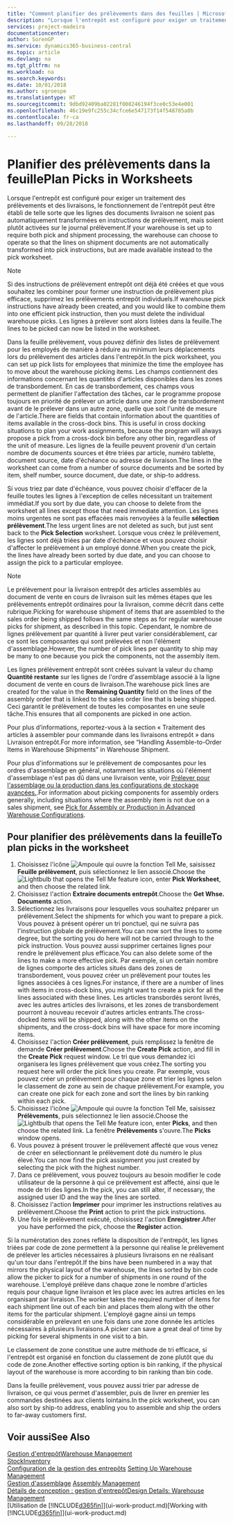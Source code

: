 ```yaml
---
title: "Comment planifier des prélèvements dans des feuilles | Microsoft Docs"
description: "Lorsque l'entrepôt est configuré pour exiger un traitement des prélèvements et des livraisons, le fonctionnement de l'entrepôt peut être établi de telle sorte que les lignes des documents livraison ne soient pas automatiquement transformées en instructions de prélèvement, mais soient plutôt activées sur le journal prélèvement."
services: project-madeira
documentationcenter: 
author: SorenGP
ms.service: dynamics365-business-central
ms.topic: article
ms.devlang: na
ms.tgt_pltfrm: na
ms.workload: na
ms.search.keywords: 
ms.date: 10/01/2018
ms.author: sgroespe
ms.translationtype: HT
ms.sourcegitcommit: 9dbd92409ba02281f008246194f3ce0c53e4e001
ms.openlocfilehash: 46c19e9fc255c34cfce6e547173f14f548785a0b
ms.contentlocale: fr-ca
ms.lasthandoff: 09/28/2018

---
```

# <a name="plan-picks-in-worksheets"></a><span data-ttu-id="485c1-103">Planifier des prélèvements dans la feuille</span><span class="sxs-lookup"><span data-stu-id="485c1-103">Plan Picks in Worksheets</span></span>
<span data-ttu-id="485c1-104">Lorsque l'entrepôt est configuré pour exiger un traitement des prélèvements et des livraisons, le fonctionnement de l'entrepôt peut être établi de telle sorte que les lignes des documents livraison ne soient pas automatiquement transformées en instructions de prélèvement, mais soient plutôt activées sur le journal prélèvement.</span><span class="sxs-lookup"><span data-stu-id="485c1-104">If your warehouse is set up to require both pick and shipment processing, the warehouse can choose to operate so that the lines on shipment documents are not automatically transformed into pick instructions, but are made available instead to the pick worksheet.</span></span>  

> [!NOTE]  
>  <span data-ttu-id="485c1-105">Si des instructions de prélèvement entrepôt ont déjà été créées et que vous souhaitez les combiner pour former une instruction de prélèvement plus efficace, supprimez les prélèvements entrepôt individuels.</span><span class="sxs-lookup"><span data-stu-id="485c1-105">If warehouse pick instructions have already been created, and you would like to combine them into one efficient pick instruction, then you must delete the individual warehouse picks.</span></span> <span data-ttu-id="485c1-106">Les lignes à prélever sont alors listées dans la feuille.</span><span class="sxs-lookup"><span data-stu-id="485c1-106">The lines to be picked can now be listed in the worksheet.</span></span>  

<span data-ttu-id="485c1-107">Dans la feuille prélèvement, vous pouvez définir des listes de prélèvement pour les employés de manière à réduire au minimum leurs déplacements lors du prélèvement des articles dans l'entrepôt.</span><span class="sxs-lookup"><span data-stu-id="485c1-107">In the pick worksheet, you can set up pick lists for employees that minimize the time the employee has to move about the warehouse picking items.</span></span> <span data-ttu-id="485c1-108">Les champs contiennent des informations concernant les quantités d'articles disponibles dans les zones de transbordement. En cas de transbordement, ces champs vous permettent de planifier l'affectation des tâches, car le programme propose toujours en priorité de prélever un article dans une zone de transbordement avant de le prélever dans un autre zone, quelle que soit l'unité de mesure de l'article.</span><span class="sxs-lookup"><span data-stu-id="485c1-108">There are fields that contain information about the quantities of items available in the cross-dock bins. This is useful in cross docking situations to plan your work assignments, because the program will always propose a pick from a cross-dock bin before any other bin, regardless of the unit of measure.</span></span> <span data-ttu-id="485c1-109">Les lignes de la feuille peuvent provenir d'un certain nombre de documents sources et être triées par article, numéro tablette, document source, date d'échéance ou adresse de livraison.</span><span class="sxs-lookup"><span data-stu-id="485c1-109">The lines in the worksheet can come from a number of source documents and be sorted by item, shelf number, source document, due date, or ship-to address.</span></span>  

<span data-ttu-id="485c1-110">Si vous triez par date d'échéance, vous pouvez choisir d'effacer de la feuille toutes les lignes à l'exception de celles nécessitant un traitement immédiat.</span><span class="sxs-lookup"><span data-stu-id="485c1-110">If you sort by due date, you can choose to delete from the worksheet all lines except those that need immediate attention.</span></span> <span data-ttu-id="485c1-111">Les lignes moins urgentes ne sont pas effacées mais renvoyées à la feuille **sélection prélèvement**.</span><span class="sxs-lookup"><span data-stu-id="485c1-111">The less urgent lines are not deleted as such, but just sent back to the **Pick Selection** worksheet.</span></span> <span data-ttu-id="485c1-112">Lorsque vous créez le prélèvement, les lignes sont déjà triées par date d'échéance et vous pouvez choisir d'affecter le prélèvement à un employé donné.</span><span class="sxs-lookup"><span data-stu-id="485c1-112">When you create the pick, the lines have already been sorted by due date, and you can choose to assign the pick to a particular employee.</span></span>  

> [!NOTE]  
>  <span data-ttu-id="485c1-113">Le prélèvement pour la livraison entrepôt des articles assemblés au document de vente en cours de livraison suit les mêmes étapes que les prélèvements entrepôt ordinaires pour la livraison, comme décrit dans cette rubrique.</span><span class="sxs-lookup"><span data-stu-id="485c1-113">Picking for warehouse shipment of items that are assembled to the sales order being shipped follows the same steps as for regular warehouse picks for shipment, as described in this topic.</span></span> <span data-ttu-id="485c1-114">Cependant, le nombre de lignes prélèvement par quantité à livrer peut varier considérablement, car ce sont les composantes qui sont prélevées et non l'élément d'assemblage.</span><span class="sxs-lookup"><span data-stu-id="485c1-114">However, the number of pick lines per quantity to ship may be many to one because you pick the components, not the assembly item.</span></span>  
>   
>  <span data-ttu-id="485c1-115">Les lignes prélèvement entrepôt sont créées suivant la valeur du champ **Quantité restante** sur les lignes de l'ordre d'assemblage associé à la ligne document de vente en cours de livraison.</span><span class="sxs-lookup"><span data-stu-id="485c1-115">The warehouse pick lines are created for the value in the **Remaining Quantity** field on the lines of the assembly order that is linked to the sales order line that is being shipped.</span></span> <span data-ttu-id="485c1-116">Ceci garantit le prélèvement de toutes les composantes en une seule tâche.</span><span class="sxs-lookup"><span data-stu-id="485c1-116">This ensures that all components are picked in one action.</span></span>  
>   
>  <span data-ttu-id="485c1-117">Pour plus d’informations, reportez-vous à la section « Traitement des articles à assembler pour commande dans les livraisons entrepôt » dans Livraison entrepôt.</span><span class="sxs-lookup"><span data-stu-id="485c1-117">For more information, see “Handling Assemble-to-Order Items in Warehouse Shipments” in Warehouse Shipment.</span></span>  
>   
>  <span data-ttu-id="485c1-118">Pour plus d'informations sur le prélèvement de composantes pour les ordres d'assemblage en général, notamment les situations où l'élément d'assemblage n'est pas dû dans une livraison vente, voir [Prélever pour l'assemblage ou la production dans les configurations de stockage avancées.](warehouse-how-to-pick-for-internal-operations-in-advanced-warehousing.md).</span><span class="sxs-lookup"><span data-stu-id="485c1-118">For information about picking components for assembly orders generally, including situations where the assembly item is not due on a sales shipment, see [Pick for Assembly or Production in Advanced Warehouse Configurations](warehouse-how-to-pick-for-internal-operations-in-advanced-warehousing.md).</span></span>  

## <a name="to-plan-picks-in-the-worksheet"></a><span data-ttu-id="485c1-119">Pour planifier des prélèvements dans la feuille</span><span class="sxs-lookup"><span data-stu-id="485c1-119">To plan picks in the worksheet</span></span>  
1.  <span data-ttu-id="485c1-120">Choisissez l'icône ![Ampoule qui ouvre la fonction Tell Me](media/ui-search/search_small.png "Dites-moi ce que vous voulez faire"), saisissez **Feuille prélèvement**, puis sélectionnez le lien associé.</span><span class="sxs-lookup"><span data-stu-id="485c1-120">Choose the ![Lightbulb that opens the Tell Me feature](media/ui-search/search_small.png "Tell me what you want to do") icon, enter **Pick Worksheet**, and then choose the related link.</span></span>  
2.  <span data-ttu-id="485c1-121">Choisissez l'action **Extraire documents entrepôt**.</span><span class="sxs-lookup"><span data-stu-id="485c1-121">Choose the **Get Whse. Documents** action.</span></span>  
3.  <span data-ttu-id="485c1-122">Sélectionnez les livraisons pour lesquelles vous souhaitez préparer un prélèvement.</span><span class="sxs-lookup"><span data-stu-id="485c1-122">Select the shipments for which you want to prepare a pick.</span></span> <span data-ttu-id="485c1-123">Vous pouvez à présent opérer un tri ponctuel, qui ne suivra pas l'instruction globale de prélèvement.</span><span class="sxs-lookup"><span data-stu-id="485c1-123">You can now sort the lines to some degree, but the sorting you do here will not be carried through to the pick instruction.</span></span> <span data-ttu-id="485c1-124">Vous pouvez aussi supprimer certaines lignes pour rendre le prélèvement plus efficace.</span><span class="sxs-lookup"><span data-stu-id="485c1-124">You can also delete some of the lines to make a more effective pick.</span></span> <span data-ttu-id="485c1-125">Par exemple, si un certain nombre de lignes comporte des articles situés dans des zones de transbordement, vous pouvez créer un prélèvement pour toutes les lignes associées à ces lignes.</span><span class="sxs-lookup"><span data-stu-id="485c1-125">For instance, if there are a number of lines with items in cross-dock bins, you might want to create a pick for all the lines associated with these lines.</span></span> <span data-ttu-id="485c1-126">Les articles transbordés seront livrés, avec les autres articles des livraisons, et les zones de transbordement pourront à nouveau recevoir d'autres articles entrants.</span><span class="sxs-lookup"><span data-stu-id="485c1-126">The cross-docked items will be shipped, along with the other items on the shipments, and the cross-dock bins will have space for more incoming items.</span></span>  
4.  <span data-ttu-id="485c1-127">Choisissez l'action **Créer prélèvement**, puis remplissez la fenêtre de demande **Créer prélèvement**.</span><span class="sxs-lookup"><span data-stu-id="485c1-127">Choose the **Create Pick** action, and fill in the **Create Pick** request window.</span></span> <span data-ttu-id="485c1-128">Le tri que vous demandez ici organisera les lignes prélèvement que vous créez.</span><span class="sxs-lookup"><span data-stu-id="485c1-128">The sorting you request here will order the pick lines you create.</span></span> <span data-ttu-id="485c1-129">Par exemple, vous pouvez créer un prélèvement pour chaque zone et trier les lignes selon le classement de zone au sein de chaque prélèvement.</span><span class="sxs-lookup"><span data-stu-id="485c1-129">For example, you can create one pick for each zone and sort the lines by bin ranking within each pick.</span></span>  
5.  <span data-ttu-id="485c1-130">Choisissez l'icône ![Ampoule qui ouvre la fonction Tell Me](media/ui-search/search_small.png "Dites-moi ce que vous voulez faire"), saisissez **Prélèvements**, puis sélectionnez le lien associé.</span><span class="sxs-lookup"><span data-stu-id="485c1-130">Choose the ![Lightbulb that opens the Tell Me feature](media/ui-search/search_small.png "Tell me what you want to do") icon, enter **Picks**, and then choose the related link.</span></span> <span data-ttu-id="485c1-131">La fenêtre **Prélèvements** s'ouvre.</span><span class="sxs-lookup"><span data-stu-id="485c1-131">The **Picks** window opens.</span></span>  
6.  <span data-ttu-id="485c1-132">Vous pouvez à présent trouver le prélèvement affecté que vous venez de créer en sélectionnant le prélèvement doté du numéro le plus élevé.</span><span class="sxs-lookup"><span data-stu-id="485c1-132">You can now find the pick assignment you just created by selecting the pick with the highest number.</span></span>  
7.  <span data-ttu-id="485c1-133">Dans ce prélèvement, vous pouvez toujours au besoin modifier le code utilisateur de la personne à qui ce prélèvement est affecté, ainsi que le mode de tri des lignes.</span><span class="sxs-lookup"><span data-stu-id="485c1-133">In the pick, you can still alter, if necessary, the assigned user ID and the way the lines are sorted.</span></span>  
8.  <span data-ttu-id="485c1-134">Choisissez l'action **Imprimer** pour imprimer les instructions relatives au prélèvement.</span><span class="sxs-lookup"><span data-stu-id="485c1-134">Choose the **Print** action to print the pick instructions.</span></span>  
9. <span data-ttu-id="485c1-135">Une fois le prélèvement exécuté, choisissez l'action **Enregistrer**.</span><span class="sxs-lookup"><span data-stu-id="485c1-135">After you have performed the pick, choose the **Register** action.</span></span>  

<span data-ttu-id="485c1-136">Si la numérotation des zones reflète la disposition de l'entrepôt, les lignes triées par code de zone permettent à la personne qui réalise le prélèvement de prélever les articles nécessaires à plusieurs livraisons en ne réalisant qu'un tour dans l'entrepôt.</span><span class="sxs-lookup"><span data-stu-id="485c1-136">If the bins have been numbered in a way that mirrors the physical layout of the warehouse, the lines sorted by bin code allow the picker to pick for a number of shipments in one round of the warehouse.</span></span> <span data-ttu-id="485c1-137">L'employé prélève dans chaque zone le nombre d'articles requis pour chaque ligne livraison et les place avec les autres articles en les organisant par livraison.</span><span class="sxs-lookup"><span data-stu-id="485c1-137">The worker takes the required number of items for each shipment line out of each bin and places them along with the other items for the particular shipment.</span></span> <span data-ttu-id="485c1-138">L'employé gagne ainsi un temps considérable en prélevant en une fois dans une zone donnée les articles nécessaires à plusieurs livraisons.</span><span class="sxs-lookup"><span data-stu-id="485c1-138">A picker can save a great deal of time by picking for several shipments in one visit to a bin.</span></span>  

<span data-ttu-id="485c1-139">Le classement de zone constitue une autre méthode de tri efficace, si l'entrepôt est organisé en fonction du classement de zone plutôt que du code de zone.</span><span class="sxs-lookup"><span data-stu-id="485c1-139">Another effective sorting option is bin ranking, if the physical layout of the warehouse is more according to bin ranking than bin code.</span></span>  

<span data-ttu-id="485c1-140">Dans la feuille prélèvement, vous pouvez aussi trier par adresse de livraison, ce qui vous permet d'assembler, puis de livrer en premier les commandes destinées aux clients lointains.</span><span class="sxs-lookup"><span data-stu-id="485c1-140">In the pick worksheet, you can also sort by ship-to address, enabling you to assemble and ship the orders to far-away customers first.</span></span>  

## <a name="see-also"></a><span data-ttu-id="485c1-141">Voir aussi</span><span class="sxs-lookup"><span data-stu-id="485c1-141">See Also</span></span>
[<span data-ttu-id="485c1-142">Gestion d'entrepôt</span><span class="sxs-lookup"><span data-stu-id="485c1-142">Warehouse Management</span></span>](warehouse-manage-warehouse.md)  
[<span data-ttu-id="485c1-143">Stock</span><span class="sxs-lookup"><span data-stu-id="485c1-143">Inventory</span></span>](inventory-manage-inventory.md)  
<span data-ttu-id="485c1-144">[Configuration de la gestion des entrepôts](warehouse-setup-warehouse.md)   </span><span class="sxs-lookup"><span data-stu-id="485c1-144">[Setting Up Warehouse Management](warehouse-setup-warehouse.md)   </span></span>  
<span data-ttu-id="485c1-145">[Gestion d'assemblage](assembly-assemble-items.md)  </span><span class="sxs-lookup"><span data-stu-id="485c1-145">[Assembly Management](assembly-assemble-items.md)  </span></span>  
[<span data-ttu-id="485c1-146">Détails de conception : gestion d'entrepôt</span><span class="sxs-lookup"><span data-stu-id="485c1-146">Design Details: Warehouse Management</span></span>](design-details-warehouse-management.md)  
<span data-ttu-id="485c1-147">[Utilisation de [!INCLUDE[d365fin](includes/d365fin_md.md)]](ui-work-product.md)</span><span class="sxs-lookup"><span data-stu-id="485c1-147">[Working with [!INCLUDE[d365fin](includes/d365fin_md.md)]](ui-work-product.md)</span></span>

